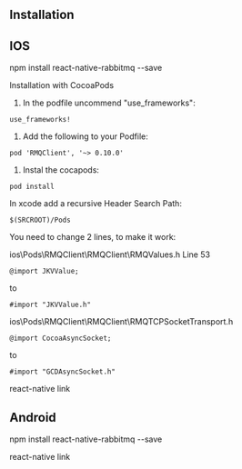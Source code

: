 
## Installation

## IOS

npm install react-native-rabbitmq --save

 Installation with CocoaPods

1. In the podfile uncommend "use_frameworks":

```
use_frameworks!
```
1. Add the following to your Podfile:

```
pod 'RMQClient', '~> 0.10.0'
```
1. Instal the cocapods:

```
pod install
```



In xcode add a recursive Header Search Path:
```
$(SRCROOT)/Pods
```


You need to change 2 lines, to make it work:

ios\Pods\RMQClient\RMQClient\RMQValues.h Line 53
```
@import JKVValue;
```
to
```
#import "JKVValue.h"
```

ios\Pods\RMQClient\RMQClient\RMQTCPSocketTransport.h
```
@import CocoaAsyncSocket;
```
to
```
#import "GCDAsyncSocket.h"
```

react-native link


## Android 

npm install react-native-rabbitmq --save

react-native link
